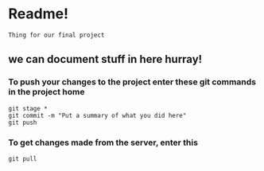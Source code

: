# Readme!

```
Thing for our final project
```

## we can document stuff in here hurray!

### To push your changes to the project enter these git commands in the project home

```
git stage *
git commit -m "Put a summary of what you did here"
git push
```

### To get changes made from the server, enter this

```
git pull
```